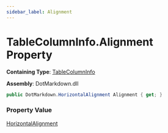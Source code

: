 ```yaml
---
sidebar_label: Alignment
---
```


# TableColumnInfo\.Alignment Property

**Containing Type**: [TableColumnInfo](../index.md)

**Assembly**: DotMarkdown\.dll

```csharp
public DotMarkdown.HorizontalAlignment Alignment { get; }
```

### Property Value

[HorizontalAlignment](../../HorizontalAlignment/index.md)

